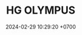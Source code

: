 ---
layout: teamCard
permalink: /team/:title.html
categories: surjohto042024 norteMayo ljmy24
maincover: /assets/logos/HGOLYMPUS.png
puntosLJMAYO24: #26
date: 2024-02-29 10:29:20 +0700
title: HG OLYMPUS
tag: johto042024
color: black
puntosLJ202404: 12
grupo: sur
background: '#F16C38'
cover: /assets/backCard.png
team: HG OLYMPUS
route: /liga-indigo-platino
ID: HG
puntos: 0
pj: 11
#PARTIDO 1
j1: RONDA 1
p1: HG OL
pp1: TAE
r1: 2
rr1: 1
bg1: rock
pt1: 2
pj1: 1
#PARTIDO 2
j2: RONDA 2
p2: HG OL
pp2: GOD
bg2: rock
r2: 2
rr2: 1
pt2: 2
pj2: 1  
#PARTIDO 3
j3: RONDA 3
p3: SOJ
pp3: HG OL
bg3: rock
r3: 
rr3:
pt3: 0
pj3: 0
#PARTIDO 4
j4: RONDA 4
p4: HG BETA
pp4: HG OL
bg4: rock
r4: 
rr4:
pt4: 0
pj4: 0
#PARTIDO 5
j5: RONDA 5
p5: JNS
pp5: HG OL
bg5: rock
r5: 3
rr5: 0
pt5: 0
pj5: 1
#PARTIDO 6
j6: RONDA 6
p6: HG OL
pp6: EK
bg6: rock
r6: 
rr6: 
pt6: 0
pj6: 0
#PARTIDO 7
j7: RONDA 7
p7:  HG OL
pp7: NL
bg7: rock
r7: 
rr7:
pt7: 0
pj7: 0 
#PARTIDO 8
j8: RONDA 8
p8:  HG OL
pp8: NS
bg8: rock
r8: 0
rr8: 3
pt8: 0
pj8: 1 
#PARTIDO 9
j9: RONDA 9
p9:  CS
pp9: HG OL
bg9: rock
r9: 
rr9: 
pt9: 0
pj9: 0
#PARTIDO 10
j10: RONDA 10
p10: RNT
pp10: HG OL
bg10: rock
r10: 
rr10:
pt10: 0
pj10: 0
#PARTIDO 11
j11: RONDA 11
p11: HG OL
pp11: I2A
bg11: rock
r11: 
rr11:
pt11: 0
pj11: 0
stream: <i class="fa-brands fa-twitch text-white"></i>
dia: 26
hora: '21:10'





















# pj: 11
# pt1: 2
# pt2: 2
# pt3: 2
# pt4: 2
# pt5: 3
# pt6: 1
# pt7: 3
# pt8: 3
# pt9: 3
# pt10: 2
# pt11: 3
# p1:  HGO
# r1: 2
# rr1: 1
# bg1: bg-info
# pp1: S.VANGUARD
# p2: SOJ
# r2: 1
# bg2: bg-info
# rr2: 2
# pp2: HGO
# p3:  HGO
# r3: 2
# bg3: bg-info
# rr3: 1
# pp3: HG REGIOS
# p4:  HGO
# r4: 2
# bg4: bg-info
# rr4: 1
# pp4: ZODIAC
# p5:  HGO
# r5: 3
# rr5: 0
# bg5: bg-success
# pp5: MBO
# p6:  HGO
# r6: 1
# bg6: bg-warning
# rr6: 2
# pp6: LASTH BREATH
# p7:  DFS RUBY
# r7: 0
# rr7: 3
# bg7: bg-success
# pp7: HGO
# p8:  HGO
# r8: 3
# bg8: bg-success
# rr8: 0
# pp8: NO SMITE
# p9:  HGO
# r9: 3
# rr9: 0
# bg9: bg-success
# pp9: JAS
# p10:  HGO
# r10: 2
# rr10: 1
# bg10: bg-info
# pp10: DFS DMD
# info: 30/05/24
# hora: '21:20'
# p11:  HGO
# pp11: T. SATISFACTION
# r11: 3
# rr11: 0
# bg11: bg-success
##torneos
rango: ACERO
bg: 
torneo1: 
tps1: 
tb1: 
timg1: 
---